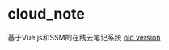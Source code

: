 # cloud_note
基于Vue.js和SSM的在线云笔记系统
[old version](https://github.com/GQxQD/cloud_note/tree/vue2x_elementui1x_ssm)
